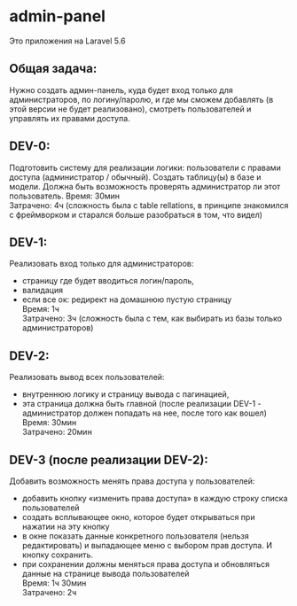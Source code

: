 # admin-panel

Это приложения на Laravel 5.6  

## Общая задача:  
Нужно создать админ-панель, куда будет вход только для администраторов, по логину/паролю, и где мы сможем добавлять (в этой версии не будет реализовано), смотреть пользователей и управлять их правами доступа.

## DEV-0:  
Подготовить систему для реализации логики: пользователи с правами доступа (администратор / обычный). Создать таблицу(ы) в базе и модели. Должна быть возможность проверять администратор ли этот пользователь.
Время: 30мин  
Затрачено: 4ч (сложность была с table rellations, в принципе знакомился с фреймворком и старался больше разобраться в том, что видел)

## DEV-1:  
Реализовать вход только для администраторов:  
- страницу где будет вводиться логин/пароль,  
- валидация  
- если все ок: редирект на домашнюю пустую страницу  
Время: 1ч  
Затрачено: 3ч (сложность была с тем, как выбирать из базы только администраторов)

## DEV-2:
Реализовать вывод всех пользователей:  
- внутреннюю логику и страницу вывода с пагинацией,  
- эта страница должна быть главной (после реализации DEV-1 - администратор должен попадать на нее, после того как вошел)  
Время: 30мин  
Затрачено: 20мин

## DEV-3 (после реализации DEV-2):  
Добавить возможность менять права доступа у пользователей:  
- добавить кнопку «изменить права доступа» в каждую строку списка пользователей  
- создать всплывающее окно, которое будет открываться при нажатии на эту кнопку  
- в окне показать данные конкретного пользователя (нельзя редактировать) и выпадающее меню с выбором прав доступа. И кнопку сохранить.  
- при сохранении должны меняться права доступа и обновляться данные на странице вывода пользователей  
Время: 1ч 30мин  
Затрачено: 2ч
